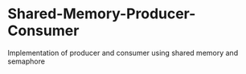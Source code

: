 # Shared-Memory-Producer-Consumer
Implementation of producer and consumer using shared memory and semaphore
